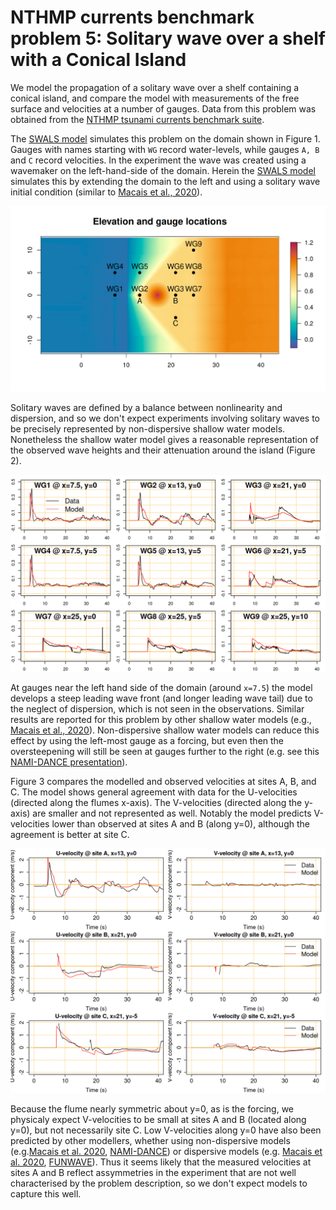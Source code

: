 # NTHMP currents benchmark problem 5: Solitary wave over a shelf with a Conical Island

We model the propagation of a solitary wave over a shelf containing a conical island, and compare the model with measurements of the free surface and velocities at a number of gauges. Data from this problem was obtained from the [NTHMP tsunami currents benchmark suite](http://coastal.usc.edu/currents_workshop/problems.html). 

The [SWALS model](model.f90) simulates this problem on the domain shown in Figure 1. Gauges with names starting with `WG` record water-levels, while gauges `A, B` and `C` record velocities. In the experiment the wave was created using a wavemaker on the left-hand-side of the domain. Herein the [SWALS model](model.f90) simulates this by extending the domain to the left and using a solitary wave initial condition (similar to [Macais et al., 2020](https://doi.org/10.1016/j.ocemod.2020.101645)).  

![Figure 1: The problem domain and gauge locations. The wavemaker is on the left-hand-side of the domain. For this problem we emulate a wavemaker source by extending the domain to the left and using a solitary wave initial condition.](domain_setup.png)

Solitary waves are defined by a balance between nonlinearity and dispersion, and so we don't expect experiments involving solitary waves to be precisely represented by non-dispersive shallow water models. Nonetheless the shallow water model gives a reasonable representation of the observed wave heights and their attenuation around the island (Figure 2). 

![Figure 2: Comparison of observed and modelled free-surface time-series at gauges.](Stage_gauges.png)

At gauges near the left hand side of the domain (around `x=7.5`) the model develops a steep leading wave front (and longer leading wave tail) due to the neglect of dispersion, which is not seen in the observations. Similar results are reported for this problem by other shallow water models (e.g., [Macais et al., 2020](https://doi.org/10.1016/j.coastaleng.2020.103667)). Non-dispersive shallow water models can reduce this effect by using the left-most gauge as a forcing, but even then the oversteepening will still be seen at gauges further to the right (e.g. see this [NAMI-DANCE presentation](http://coastal.usc.edu/currents_workshop/presentations/Yalciner.pdf)). 

Figure 3 compares the modelled and observed velocities at sites A, B, and C. The model shows general agreement with data for the U-velocities (directed along the flumes x-axis). The V-velocities (directed along the y-axis) are smaller and not represented as well. Notably the model predicts V-velocities lower than observed at sites A and B (along y=0), although the agreement is better at site C.

![Figure 3: Comparison of observed and modelled velocities at gauges A, B and C. The U-velocity is in the x-direction, V-velocity in the y-direction.](velocity_gauges.png)

Because the flume nearly symmetric about y=0, as is the forcing, we physicaly expect V-velocities to be small at sites A and B (located along y=0), but not necessarily site C. Low V-velocities along y=0 have also been predicted by other modellers, whether using non-dispersive models (e.g.[Macais et al. 2020](https://doi.org/10.1016/j.coastaleng.2020.103667), [NAMI-DANCE](http://coastal.usc.edu/currents_workshop/presentations/Yalciner.pdf)) or dispersive models (e.g. [Macais et al. 2020](https://doi.org/10.1016/j.coastaleng.2020.103667), [FUNWAVE](http://coastal.usc.edu/currents_workshop/presentations/Kirby.pdf)). Thus it seems likely that the measured velocities at sites A and B reflect assymmetries in the experiment that are not well characterised by the problem description, so we don't expect models to capture this well.
